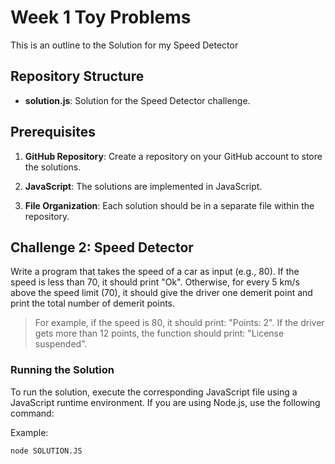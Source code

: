 # Week 1 Toy Problems
This is an outline to the Solution for my Speed Detector
## Repository Structure

- **solution.js**: Solution for the Speed Detector challenge.

## Prerequisites

1. **GitHub Repository**: Create a repository on your GitHub account to store the solutions.

2. **JavaScript**: The solutions are implemented in JavaScript.

3. **File Organization**: Each solution should be in a separate file within the repository.


## Challenge 2: Speed Detector

Write a program that takes the speed of a car as input (e.g., 80). If the speed is less than 70, it should print "Ok". Otherwise, for every 5 km/s above the speed limit (70), it should give the driver one demerit point and print the total number of demerit points.

> For example, if the speed is 80, it should print: "Points: 2". If the driver gets more than 12 points, the function should print: "License suspended".

### Running the Solution

To run the solution, execute the corresponding JavaScript file using a JavaScript runtime environment. If you are using Node.js, use the following command:

Example:
```bash
node SOLUTION.JS
